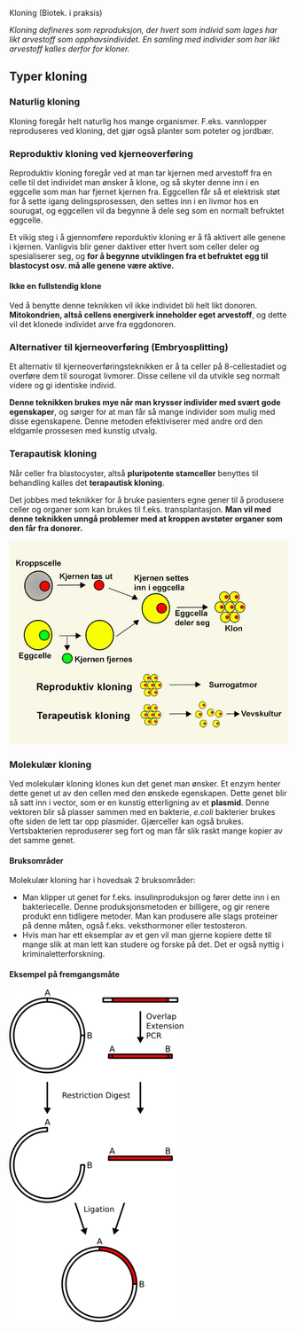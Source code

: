 Kloning (Biotek. i praksis)

*Kloning defineres som reproduksjon, der hvert som individ som lages har likt arvestoff som opphavsindividet. En samling med individer som har likt arvestoff kalles derfor for kloner.*

## Typer kloning

### Naturlig kloning
Kloning foregår helt naturlig hos mange organismer. F.eks. vannlopper reproduseres ved kloning, det gjør også planter som poteter og jordbær.

### Reproduktiv kloning ved kjerneoverføring
Reproduktiv kloning foregår ved at man tar kjernen med arvestoff fra en celle til det individet man ønsker å klone, og så skyter denne inn i en eggcelle som man har fjernet kjernen fra. Eggcellen får så et elektrisk støt for å sette igang delingsprosessen, den settes inn i en livmor hos en sourugat, og eggcellen vil da begynne å dele seg som en normalt befruktet eggcelle.

Et vikig steg i å gjennomføre reporduktiv kloning er å få aktivert alle genene i kjernen. Vanligvis blir gener daktiver etter hvert som celler deler og spesialiserer seg, og **for å begynne utviklingen fra et befruktet egg til blastocyst osv. må alle genene være aktive.**

#### Ikke en fullstendig klone
Ved å benytte denne teknikken vil ikke individet bli helt likt donoren. **Mitokondrien, altså cellens energiverk inneholder eget arvestoff**, og dette vil det klonede individet arve fra eggdonoren.

### Alternativer til kjerneoverføring (Embryosplitting)
Et alternativ til kjerneoverføringsteknikken er å ta celler på 8-cellestadiet og overføre dem til sourogat livmorer. Disse cellene vil da utvikle seg normalt videre og gi identiske individ.

**Denne teknikken brukes mye når man krysser individer med svært gode egenskaper**, og sørger for at man får så mange individer som mulig med disse egenskapene. Denne metoden efektiviserer med andre ord den eldgamle prossesen med kunstig utvalg.

### Terapautisk kloning
Når celler fra blastocyster, altså **pluripotente stamceller** benyttes til behandling kalles det **terapautisk kloning**.

Det jobbes med teknikker for å bruke pasienters egne gener til å produsere celler og organer som kan brukes til f.eks. transplantasjon. **Man vil med denne teknikken unngå problemer med at kroppen avstøter organer som den får fra donorer.**


![ec9e5449f938773bece10822ed4bc156.png](../../_resources/f6f58c0002a247ad839d6d27760c0b55.png)

### Molekulær kloning
Ved molekulær kloning klones kun det genet man ønsker. Et enzym henter dette genet ut av den cellen med den ønskede egenskapen. Dette genet blir så satt inn i vector, som er en kunstig etterligning av et **plasmid**. Denne vektoren blir så plasser sammen med en bakterie, *e.coli* bakterier brukes ofte siden de lett tar opp plasmider. Gjærceller kan også brukes. Vertsbakterien reproduserer seg fort og man får slik raskt mange kopier av det samme genet.

#### Bruksområder
Molekulær kloning har i hovedsak 2 bruksområder:
+ Man klipper ut genet for f.eks. insulinproduksjon og fører dette inn i en bakteriecelle. Denne produksjonsmetoden er billigere, og gir renere produkt enn tidligere metoder. Man kan produsere alle slags proteiner på denne måten, også f.eks. veksthormoner eller testosteron.
+ Hvis man har ett eksemplar av et gen vil man gjerne kopiere dette til mange slik at man lett kan studere og forske på det. Det er også nyttig i kriminaletterforskning.

#### Eksempel på fremgangsmåte
![7ae4da78e4674ae6b0da9949d37b3887.png](../../_resources/1e6d6eac64924448af8d3585db92ed4f.png)

